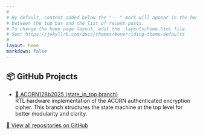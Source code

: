 ```yaml
---
#
# By default, content added below the "---" mark will appear in the home page
# between the top bar and the list of recent posts.
# To change the home page layout, edit the _layouts/home.html file.
# See: https://jekyllrb.com/docs/themes/#overriding-theme-defaults
#
layout: home
markdown: false
---
```


<h2>📦 GitHub Projects</h2>
<ul class="item-list">
<li>
	<a href="https://github.com/Ikarthikmb/ACORN128b2025/tree/state_in_top" target="_blank">
	🔐 ACORN128b2025 (state_in_top branch)
	</a>
	<div class="excerpt">
	RTL hardware implementation of the ACORN authenticated encryption cipher. This branch structures the state machine at the top level for better modularity and clarity.
	</div>
</li>
<!-- Add more projects here -->
</ul>
<a class="more-link" href="https://github.com/Ikarthikmb" target="_blank">🔗 View all repositories on GitHub</a>

